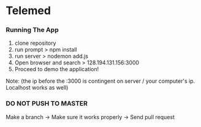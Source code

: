 # Telemed

### Running The App
1. clone repository 
2. run prompt > npm install 
3. run server > nodemon add.js
4. Open browser and search > 128.194.131.156:3000 
5. Proceed to demo the application!

Note: (the ip before the :3000 is contingent on server / your computer's ip. Localhost works as well)

### DO NOT PUSH TO MASTER
Make a branch -> Make sure it works properly -> Send pull request
